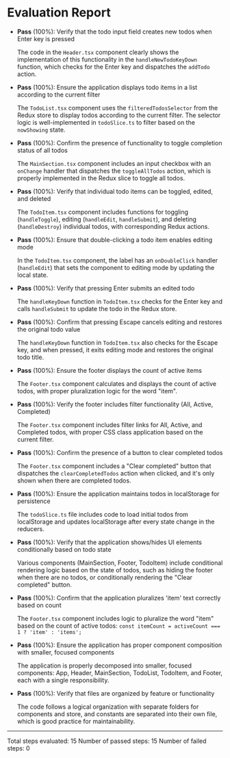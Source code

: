 # Evaluation Report

- **Pass** (100%): Verify that the todo input field creates new todos when Enter key is pressed
  
  The code in the `Header.tsx` component clearly shows the implementation of this functionality in the `handleNewTodoKeyDown` function, which checks for the Enter key and dispatches the `addTodo` action.

- **Pass** (100%): Ensure the application displays todo items in a list according to the current filter
  
  The `TodoList.tsx` component uses the `filteredTodosSelector` from the Redux store to display todos according to the current filter. The selector logic is well-implemented in `todoSlice.ts` to filter based on the `nowShowing` state.

- **Pass** (100%): Confirm the presence of functionality to toggle completion status of all todos
  
  The `MainSection.tsx` component includes an input checkbox with an `onChange` handler that dispatches the `toggleAllTodos` action, which is properly implemented in the Redux slice to toggle all todos.

- **Pass** (100%): Verify that individual todo items can be toggled, edited, and deleted
  
  The `TodoItem.tsx` component includes functions for toggling (`handleToggle`), editing (`handleEdit`, `handleSubmit`), and deleting (`handleDestroy`) individual todos, with corresponding Redux actions.

- **Pass** (100%): Ensure that double-clicking a todo item enables editing mode
  
  In the `TodoItem.tsx` component, the label has an `onDoubleClick` handler (`handleEdit`) that sets the component to editing mode by updating the local state.

- **Pass** (100%): Verify that pressing Enter submits an edited todo
  
  The `handleKeyDown` function in `TodoItem.tsx` checks for the Enter key and calls `handleSubmit` to update the todo in the Redux store.

- **Pass** (100%): Confirm that pressing Escape cancels editing and restores the original todo value
  
  The `handleKeyDown` function in `TodoItem.tsx` also checks for the Escape key, and when pressed, it exits editing mode and restores the original todo title.

- **Pass** (100%): Ensure the footer displays the count of active items
  
  The `Footer.tsx` component calculates and displays the count of active todos, with proper pluralization logic for the word "item".

- **Pass** (100%): Verify the footer includes filter functionality (All, Active, Completed)
  
  The `Footer.tsx` component includes filter links for All, Active, and Completed todos, with proper CSS class application based on the current filter.

- **Pass** (100%): Confirm the presence of a button to clear completed todos
  
  The `Footer.tsx` component includes a "Clear completed" button that dispatches the `clearCompletedTodos` action when clicked, and it's only shown when there are completed todos.

- **Pass** (100%): Ensure the application maintains todos in localStorage for persistence
  
  The `todoSlice.ts` file includes code to load initial todos from localStorage and updates localStorage after every state change in the reducers.

- **Pass** (100%): Verify that the application shows/hides UI elements conditionally based on todo state
  
  Various components (MainSection, Footer, TodoItem) include conditional rendering logic based on the state of todos, such as hiding the footer when there are no todos, or conditionally rendering the "Clear completed" button.

- **Pass** (100%): Confirm that the application pluralizes 'item' text correctly based on count
  
  The `Footer.tsx` component includes logic to pluralize the word "item" based on the count of active todos: `const itemCount = activeCount === 1 ? 'item' : 'items';`

- **Pass** (100%): Ensure the application has proper component composition with smaller, focused components
  
  The application is properly decomposed into smaller, focused components: App, Header, MainSection, TodoList, TodoItem, and Footer, each with a single responsibility.

- **Pass** (100%): Verify that files are organized by feature or functionality
  
  The code follows a logical organization with separate folders for components and store, and constants are separated into their own file, which is good practice for maintainability.

---

Total steps evaluated: 15
Number of passed steps: 15
Number of failed steps: 0